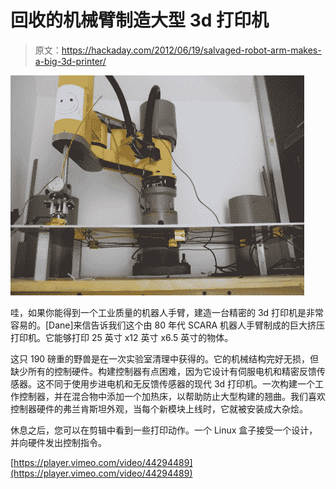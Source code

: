 # 回收的机械臂制造大型 3d 打印机

> 原文：<https://hackaday.com/2012/06/19/salvaged-robot-arm-makes-a-big-3d-printer/>

![](img/63412f298bb614b57ac90f552d4f1bbb.png "robot-arm-extruder-printer")

哇，如果你能得到一个工业质量的机器人手臂，建造一台精密的 3d 打印机是非常容易的。[Dane]来信告诉我们这个由 80 年代 SCARA 机器人手臂制成的巨大挤压打印机。它能够打印 25 英寸 x12 英寸 x6.5 英寸的物体。

这只 190 磅重的野兽是在一次实验室清理中获得的。它的机械结构完好无损，但缺少所有的控制硬件。构建控制器有点困难，因为它设计有伺服电机和精密反馈传感器。这不同于使用步进电机和无反馈传感器的现代 3d 打印机。一次构建一个工作控制器，并在混合物中添加一个加热床，以帮助防止大型构建的翘曲。我们喜欢控制器硬件的弗兰肯斯坦外观，当每个新模块上线时，它就被安装成大杂烩。

休息之后，您可以在剪辑中看到一些打印动作。一个 Linux 盒子接受一个设计，并向硬件发出控制指令。

[https://player.vimeo.com/video/44294489](https://player.vimeo.com/video/44294489)
